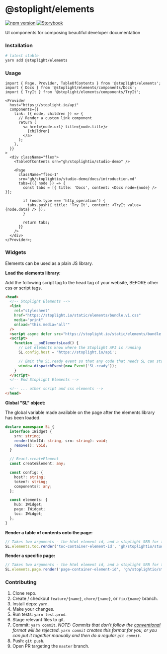 # @stoplight/elements

[![npm version](https://badge.fury.io/js/%40stoplight%2Felements.svg)](https://badge.fury.io/js/%40stoplight%2Felements) [![Storybook](https://cdn.jsdelivr.net/gh/storybookjs/brand@master/badge/badge-storybook.svg)](https://stoplightio.github.io/elements)

UI components for composing beautiful developer documentation

### Installation

```bash
# latest stable
yarn add @stoplight/elements
```

### Usage

```tsx
import { Page, Provider, TableOfContents } from '@stoplight/elements';
import { Docs } from '@stoplight/elements/components/Docs';
import { TryIt } from '@stoplight/elements/components/TryIt';

<Provider
  host="https://stoplight.io/api"
  components={{
    link: ({ node, children }) => {
      // Render a custom link component
      return (
        <a href={node.url} title={node.title}>
          {children}
        </a>
      );
    },
  }}
>
  <div className="flex">
    <TableOfContents srn="gh/stoplightio/studio-demo" />

    <Page
      className="flex-1"
      srn="gh/stoplightio/studio-demo/docs/introduction.md"
      tabs={({ node }) => {
        const tabs = [{ title: 'Docs', content: <Docs node={node} /> }];

        if (node.type === 'http_operation') {
          tabs.push({ title: 'Try It', content: <TryIt value={node.data} /> });
        }

        return tabs;
      }}
    />
  </div>
</Provider>;
```

### Widgets

Elements can be used as a plain JS library.

**Load the elements library:**

Add the following script tag to the head tag of your website, BEFORE other css or script tags.

```html
<head>
  <!-- Stoplight Elements -->
  <link
    rel="stylesheet"
    href="https://stoplight.io/static/elements/bundle.v1.css"
    media="print"
    onload="this.media='all'"
  />
  <script async defer src="https://stoplight.io/static/elements/bundle.v1.js" onload="__onElementsLoad()"></script>
  <script>
    function __onElementsLoad() {
      // Let elements know where the Stoplight API is running
      SL.config.host = 'https://stoplight.io/api';

      // Emit the SL.ready event so that any code that needs SL can start using it
      window.dispatchEvent(new Event('SL.ready'));
    }
  </script>
  <!-- End Stoplight Elements -->

  <!-- ... other script and css elements -->
</head>
```

**Global "SL" object:**

The global variable made available on the page after the elements library has been loaded.

```ts
declare namespace SL {
  interface IWidget {
    srn: string;
    render(htmlId: string, srn: string): void;
    remove(): void;
  }

  // React.createElement
  const createElement: any;

  const config: {
    host?: string;
    token?: string;
    components?: any;
  };

  const elements: {
    hub: IWidget;
    page: IWidget;
    toc: IWidget;
  };
}
```

**Render a table of contents onto the page:**

```ts
// Takes two arguments - the html element id, and a stoplight SRN for the project table of contents to render.
SL.elements.toc.render('toc-container-element-id', 'gh/stoplightio/studio-demo');
```

**Render a specific page:**

```ts
// Takes two arguments - the html element id, and a stoplight SRN for the node to render (article, api, model, http operation, etc).
SL.elements.page.render('page-container-element-id', 'gh/stoplightio/studio-demo/docs/introduction.md');
```

### Contributing

1. Clone repo.
2. Create / checkout `feature/{name}`, `chore/{name}`, or `fix/{name}` branch.
3. Install deps: `yarn`.
4. Make your changes.
5. Run tests: `yarn test.prod`.
6. Stage relevant files to git.
7. Commit: `yarn commit`. _NOTE: Commits that don't follow the [conventional](https://github.com/marionebl/commitlint/tree/master/%40commitlint/config-conventional) format will be rejected. `yarn commit` creates this format for you, or you can put it together manually and then do a regular `git commit`._
8. Push: `git push`.
9. Open PR targeting the `master` branch.
